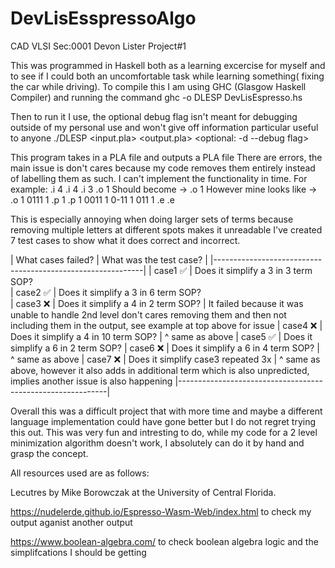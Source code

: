 # DevLisEsspressoAlgo
CAD VLSI Sec:0001 Devon Lister Project#1

This was programmed in Haskell both as a learning excercise for myself and to see if I could both an uncomfortable task while learning something( fixing the car while driving).
To compile this I am using GHC (Glasgow Haskell Compiler) and running the command
ghc -o DLESP DevLisEspresso.hs

Then to run it I use, the optional debug flag isn't meant for debugging outside of my personal use and won't give off information particular useful to anyone 
./DLESP <input.pla> <output.pla> <optional: -d --debug flag>

This program takes in a PLA file and outputs a PLA file
There are errors, the main issue is don't cares because my code removes them entirely instead of labelling them as such. I can't implement the functionality in time.
For example: 
.i 4                              .i 4                                    .i 3
.o 1            Should become ->  .o 1        However mine looks like  -> .o 1
0111 1                            .p 1                                    .p 1
0011 1                            0-11 1                                  011 1
                                  .e                                      .e

This is especially annoying when doing larger sets of terms because removing multiple letters at different spots makes it unreadable 
I've created 7 test cases to show what it does correct and incorrect.

| What cases failed? | What was the test case?               |
|------------------------------------------------------------|
| case1     ✅       | Does it simplify a 3 in 3 term SOP?   
| case2     ✅       | Does it simplify a 3 in 6 term SOP?   
| case3     ❌       | Does it simplify a 4 in 2 term SOP?   | It failed because it was unable to handle 2nd level don't cares removing them and then not including them in the output, see example at top above for issue
| case4     ❌       | Does it simplify a 4 in 10 term SOP?  | ^ same as above
| case5     ✅       | Does it simplify a 6 in 2 term SOP?
| case6     ❌       | Does it simplify a 6 in 4 term SOP?   | ^ same as above
| case7     ❌       | Does it simplify case3 repeated 3x    | ^ same as above, however it also adds in additional term which is also unpredicted, implies another issue is also happening
|------------------------------------------------------------|

Overall this was a difficult project that with more time and maybe a different language implementation could have gone better but I do not regret trying this out. This was very fun and intresting to do, while my code for a 2 level minimization algorithm doesn't work, I absolutely can do it by hand and grasp the concept. 

All resources used are as follows: 

Lecutres by Mike Borowczak at the University of Central Florida.

https://nudelerde.github.io/Espresso-Wasm-Web/index.html to check my output aganist another output

https://www.boolean-algebra.com/ to check boolean algebra logic and the simplifcations I should be getting
